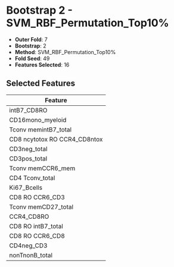 # Bootstrap 2 - SVM_RBF_Permutation_Top10%

- **Outer Fold**: 7
- **Bootstrap**: 2
- **Method**: SVM_RBF_Permutation_Top10%
- **Fold Seed**: 49
- **Features Selected**: 16

## Selected Features

| Feature |
|---------|
| intB7_CD8RO |
| CD16mono_myeloid |
| Tconv memintB7_total |
| CD8 ncytotox RO CCR4_CD8ntox |
| CD3neg_total |
| CD3pos_total |
| Tconv memCCR6_mem |
| CD4 Tconv_total |
| Ki67_Bcells |
| CD8 RO CCR6_CD3 |
| Tconv memCD27_total |
| CCR4_CD8RO |
| CD8 RO intB7_total |
| CD8 RO CCR6_CD8 |
| CD4neg_CD3 |
| nonTnonB_total |
